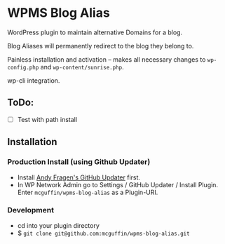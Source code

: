 WPMS Blog Alias
===============

WordPress plugin to maintain alternative Domains for a blog.

Blog Aliases will permanently redirect to the blog they belong to.

Painless installation and activation – makes all necessary changes to `wp-config.php` and `wp-content/sunrise.php`.

wp-cli integration.

ToDo:
-----
 - [ ] Test with path install

Installation
------------

### Production Install (using Github Updater)
 - Install [Andy Fragen's GitHub Updater](https://github.com/afragen/github-updater) first.
 - In WP Network Admin go to Settings / GitHub Updater / Install Plugin. Enter `mcguffin/wpms-blog-alias` as a Plugin-URI.

### Development
 - cd into your plugin directory
 - $ `git clone git@github.com:mcguffin/wpms-blog-alias.git`
